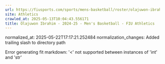 ```yaml
---
url: https://fiusports.com/sports/mens-basketball/roster/olajuwon-ibrahim/12794/
site: Athletics
crawled_at: 2025-05-13T10:04:43.556171
title: Olajuwon Ibrahim - 2024-25 - Men's Basketball - FIU Athletics
---
```

normalized_at: 2025-05-22T17:17:21.252484
normalization_changes: Added trailing slash to directory path

Error generating fit markdown: '<' not supported between instances of 'int' and 'str'
